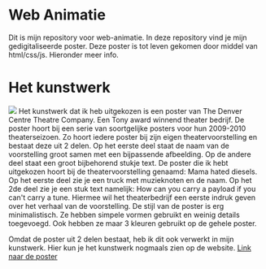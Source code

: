 <h1>Web Animatie</h1>
Dit is mijn repository voor web-animatie. In deze repository vind je mijn gedigitaliseerde poster. Deze poster is tot leven gekomen door middel van html/css/js. Hieronder meer info.

<h1>Het kunstwerk</h1>

<img src="https://designarchives.aiga.org/assets/images/000/100/717/100717_lg.jpg">
Het kunstwerk dat ik heb uitgekozen is een poster van The Denver Centre Theatre Company. Een Tony award winnend theater bedrijf. De poster hoort bij een serie van soortgelijke posters voor hun 2009-2010 theaterseizoen. Zo hoort iedere poster bij zijn eigen theatervoorstelling en bestaat deze uit 2 delen. Op het eerste deel staat de naam van de voorstelling groot samen met een bijpassende afbeelding. Op de andere deel staat een groot bijbehorend stukje text. 
De poster die ik hebt uitgekozen hoort bij de theatervoorstelling genaamd: Mama hated diesels.
Op het eerste deel zie je een truck met muzieknoten en de naam. Op het 2de deel zie je een stuk text namelijk: How can you carry a payload if you can't carry a tune. Hiermee wil het theaterbedrijf een eerste indruk geven over het verhaal van de voorstelling. De stijl van de poster is erg minimalistisch. Ze hebben simpele vormen gebruikt en weinig details toegevoegd. Ook hebben ze maar 3 kleuren gebruikt op de gehele poster. 

Omdat de poster uit 2 delen bestaat, heb ik dit ook verwerkt in mijn kunstwerk. 
Hier kun je het kunstwerk nogmaals zien op de website.
<a href="https://designarchives.aiga.org/#/entries/Denver%20Center%20Theatre%20Company/_/detail/relevance/asc/0/7/21027/denver-center-theatre-company-2009-10-season-poster-series/2">Link naar de poster</a>
